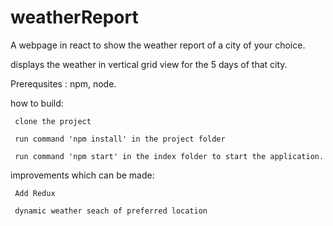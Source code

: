 # weatherReport
A webpage in react to show the weather report of a city of your choice.

displays the weather in vertical grid view for the 5 days of that city.



Prerequsites : npm, node.

how to build:

     clone the project
  
     run command 'npm install' in the project folder
  
     run command 'npm start' in the index folder to start the application.
  
  
  improvements which can be made: 
  
  
     Add Redux
     
     dynamic weather seach of preferred location
  
